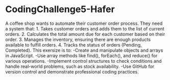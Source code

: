 # CodingChallenge5-Hafer
 A coffee shop wants to automate their customer order process. They need a system that: 1. Takes customer orders and adds them to the list of current orders. 2. Calculates the total amount due for each customer based on their order. 3. Manages the inventory, ensuring there are enough products available to fulfill orders. 4. Tracks the status of orders (Pending, Completed).
This exersize is to:
-Create and manipulate objects and arrays in JavaScript.
-Use array methods like find(), forEach(), and reduce() for various operations.
-Implement control structures to check conditions and handle real-world problems, such as stock availability.
-Use GitHub for version control and demonstrate professional coding practices.
